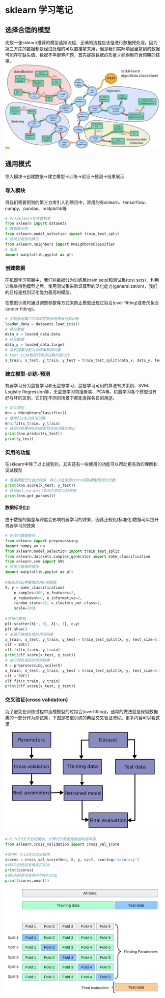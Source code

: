 sklearn 学习笔记
===

## 选择合适的模型
先放一张sklearn推荐的模型选择流程，正确的流程应该是进行数据预处理，因为第三方库的数据都是经过处理的可以直接拿来用，但是我们实际项目里拿到的数据可能存在缺失值、数据不平衡等问题，首先提高数据的质量才能得到符合预期的结果。
![avatar](/img/estimator.jpg)

## 通用模式
导入模块->创建数据->建立模型->训练->验证->预测->结果展示

### 导入模块
将我们需要用到的第三方库引入到项目中，常用的有sklearn、tensorflow、numpy、pandas、matplotlib等

```python
# 引入sklearn官方数据集
from sklearn import datasets
# 数据集分割
from sklearn.model_selection import train_test_split
# 该项目用到的算法
from sklearn.neighbors import KNeighborsClassifier
# 画图
import matplotlib.pyplot as plt
```

### 创建数据
在机器学习项目中，我们将数据分为训练集(train sets)和测试集(test sets)，利用训练集得到模型之后，使用测试集来验证模型的泛化能力(generalization)，我们的目标是找到泛化能力最高的模型。

在模型训练时通过调整参数等方式来防止模型出现过拟合(over fitting)或者欠拟合(under fitting)。

```python
# 加载数据集中的鸢尾花数据用来做分类训练
loaded_data = datasets.load_iris()
# 特征数据
data_x = loaded_data.data
# 标签数据
data_y = loaded_data.target
# 将数据集分割为训练集和测试集
# test_size数值代表测试集的百分比
x_train, x_test, y_train, y_test = train_test_split(data_x, data_y, test_size=0.3)
```

### 建立模型-训练-预测
机器学习分为监督学习和无监督学习，监督学习可用的算法有决策树、SVM、Logistic Regression等，无监督学习包括聚类、PCA等。机器学习各个模型没有好与坏的区别，它们在不同的场景下都能发挥各自的用途。
```python
# 定义模型
knn = KNeighborsClassifier()
# 使用fit来训练测试集
knn.fit(x_train, y_train)
# 通过训练集得到的模型预测测试集的输出
print(knn.predict(x_test))
print(y_test)
```

### 实用的功能
在sklearn中除了以上提到的，其实还有一些使用的功能可以帮助更有效的理解和调试模型
```python
# 度量模型泛化能力的另一种方式是使用score得到模型预测的分数
print(knn.score(x_test, y_test))
# 通过get_params()取出之前定义的参数
print(knn.get_params())
```

#### 数据标准化()
由于数据的偏差与跨度会影响机器学习的效果，因此正规化(标准化)数据可以提升机器学习的效果
```python
# 标准化数据模块
from sklearn import preprocessing
import numpy as np
from sklearn.model_selection import train_test_split
from sklearn.datasets.samples_generator import make_classification
from sklearn.svm import SVC
# 可视化数据的模块
import matplotlib.pyplot as plt

#生成具有2种属性的300笔数据
X, y = make_classification(
    n_samples=300, n_features=2,
    n_redundant=0, n_informative=2, 
    random_state=22, n_clusters_per_class=1, 
    scale=100)

#可视化数据
plt.scatter(X[:, 0], X[:, 1], c=y)
plt.show()
# 未进行数据处理的预测结果
x_train, x_test, y_train, y_test = train_test_split(X, y, test_size=0.3)
clf = SVC()
clf.fit(x_train, y_train)
print(clf.score(x_test, y_test))
# 进行预处理后的预测结果
X = preprocessing.scale(X)
x_train, x_test, y_train, y_test = train_test_split(X, y, test_size=0.3)
clf = SVC()
clf.fit(x_train, y_train)
print(clf.score(x_test, y_test))
```

### 交叉验证(cross validation)
为了避免在训练过程中造成模型的过拟合(overfitting)，通常的做法就是保留数据集的一部分作为测试集，下图是模型训练的典型交叉验证流程。更多内容可以看[这里](https://scikit-learn.org/stable/modules/cross_validation.html)
![avatar](/img/cros_val.jpg)

```python
# K-fold交叉验证模块，计算代价高但是数据利用率高
from sklearn.cross_validation import cross_val_score

#使用K-fold交叉验证模块
scores = cross_val_score(knn, X, y, cv=5, scoring='accuracy')
#将5次的预测准确率打印出
print(scores)
#将5次的预测准确平均率打印出
print(scores.mean())
```
![avatar](/img/kfold.jpg)